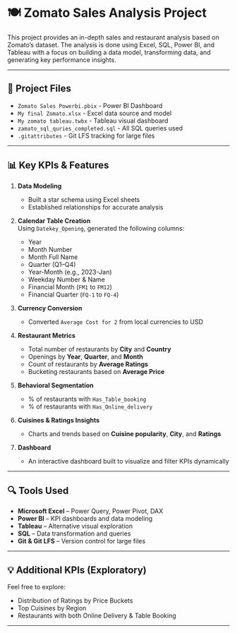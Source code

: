 # 🍽️ Zomato Sales Analysis Project

This project provides an in-depth sales and restaurant analysis based on Zomato’s dataset. The analysis is done using Excel, SQL, Power BI, and Tableau with a focus on building a data model, transforming data, and generating key performance insights.

---

## 📁 Project Files

- `Zomato Sales Powerbi.pbix` - Power BI Dashboard
- `My final Zomato.xlsx` - Excel data source and model
- `My zomato tableau.twbx` - Tableau visual dashboard
- `zamato_sql_quries_completed.sql` - All SQL queries used
- `.gitattributes` - Git LFS tracking for large files

---

## 📊 Key KPIs & Features

1. **Data Modeling**
   - Built a star schema using Excel sheets
   - Established relationships for accurate analysis

2. **Calendar Table Creation**  
   Using `Datekey_Opening`, generated the following columns:
   - Year
   - Month Number
   - Month Full Name
   - Quarter (Q1–Q4)
   - Year-Month (e.g., 2023-Jan)
   - Weekday Number & Name
   - Financial Month (`FM1` to `FM12`)
   - Financial Quarter (`FQ-1` to `FQ-4`)

3. **Currency Conversion**
   - Converted `Average Cost for 2` from local currencies to USD

4. **Restaurant Metrics**
   - Total number of restaurants by **City** and **Country**
   - Openings by **Year**, **Quarter**, and **Month**
   - Count of restaurants by **Average Ratings**
   - Bucketing restaurants based on **Average Price**

5. **Behavioral Segmentation**
   - % of restaurants with `Has_Table_booking`
   - % of restaurants with `Has_Online_delivery`

6. **Cuisines & Ratings Insights**
   - Charts and trends based on **Cuisine popularity**, **City**, and **Ratings**

7. **Dashboard**
   - An interactive dashboard built to visualize and filter KPIs dynamically

---

## 🔍 Tools Used

- **Microsoft Excel** – Power Query, Power Pivot, DAX
- **Power BI** – KPI dashboards and data modeling
- **Tableau** – Alternative visual exploration
- **SQL** – Data transformation and queries
- **Git & Git LFS** – Version control for large files

---

## 💡 Additional KPIs (Exploratory)

Feel free to explore:
- Distribution of Ratings by Price Buckets
- Top Cuisines by Region
- Restaurants with both Online Delivery & Table Booking

---
